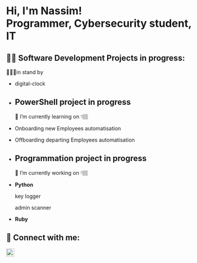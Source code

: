 <h1>Hi, I'm Nassim! <br/>Programmer</a>, Cybersecurity student</a>, IT</a></h1>

<h2>👨‍💻 Software Development Projects in progress:</h2>
  
  🧙🏼‍♂️in stand by
  
- digital-clock 
  
- <b>PowerShell project in progress</b>
  -   
  🌱 I’m currently learning on 👇🏽
- Onboarding new Employees automatisation
- Offboarding departing Employees automatisation
- <b> Programmation project in progress</b>
  - 
  🔭 I’m currently working on 👇🏽
- <b>Python</b>

  key logger

  admin scanner
- <b>Ruby</b>



<h2> 🤳 Connect with me:</h2>

[<img align="left" alt="Nassim-khenissi | LinkedIn" width="22px" src="https://cdn.jsdelivr.net/npm/simple-icons@v3/icons/linkedin.svg" />][linkedin]





[linkedin]: (https://www.linkedin.com/in/nassim-khenissi/)

<!--
**joshmadakor1/joshmadakor1** is a ✨ _special_ ✨ repository because its `README.md` (this file) appears on your GitHub profile.

Here are some ideas to get you started:

- 🔭 I’m currently working on ...
- 🌱 I’m currently learning ...
- 👯 I’m looking to collaborate on ...
- 🤔 I’m looking for help with ...
- 💬 Ask me about ...
- 📫 How to reach me: ...
- 😄 Pronouns: ...
- ⚡ Fun fact: ...
-->
